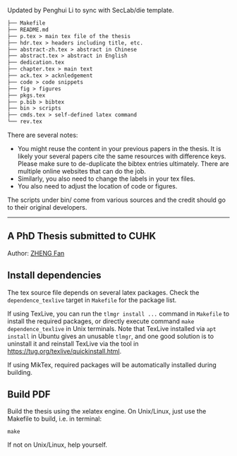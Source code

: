 Updated by Penghui Li to sync with SecLab/die template. 
``` txt
├── Makefile
├── README.md
├── p.tex > main tex file of the thesis
├── hdr.tex > headers including title, etc.
├── abstract-zh.tex > abstract in Chinese
├── abstract.tex > abstract in English
├── dedication.tex
├── chapter.tex > main text
├── ack.tex > acknledgement
├── code > code snippets
├── fig > figures
├── pkgs.tex 
├── p.bib > bibtex
├── bin > scripts
├── cmds.tex > self-defined latex command
└── rev.tex
```

There are several notes:
* You might reuse the content in your previous papers in the thesis.
It is likely your several papers cite the same resources with difference keys.
Please make sure to de-duplicate the bibtex entries ultimately. 
There are multiple online websites that can do the job.
* Similarly, you also need to change the labels in your tex files.
* You also need to adjust the location of code or figures.

The scripts under bin/ come from various sources and the credit should go to their original developers.

----
A PhD Thesis submitted to CUHK
---------------------------------------------
Author: [ZHENG Fan](https://github.com/izhengfan)

## Install dependencies

The tex source file depends on several latex packages.
Check the `dependence_texlive` target in `Makefile` for the package list.

If using TexLive, you can run the `tlmgr install ...` command in `Makefile` to
install the required packages, or directly execute command `make dependence_texlive`
in Unix terminals.
Note that TexLive installed via `apt install` in Ubuntu gives an unusable `tlmgr`,
and one good solution is to uninstall it and reinstall TexLive
via the tool in https://tug.org/texlive/quickinstall.html.
   
If using MikTex, required packages will be automatically installed during building.


## Build PDF

Build the thesis using the xelatex engine.
On Unix/Linux, just use the Makefile to build, i.e. in terminal:

    make

If not on Unix/Linux, help yourself.
